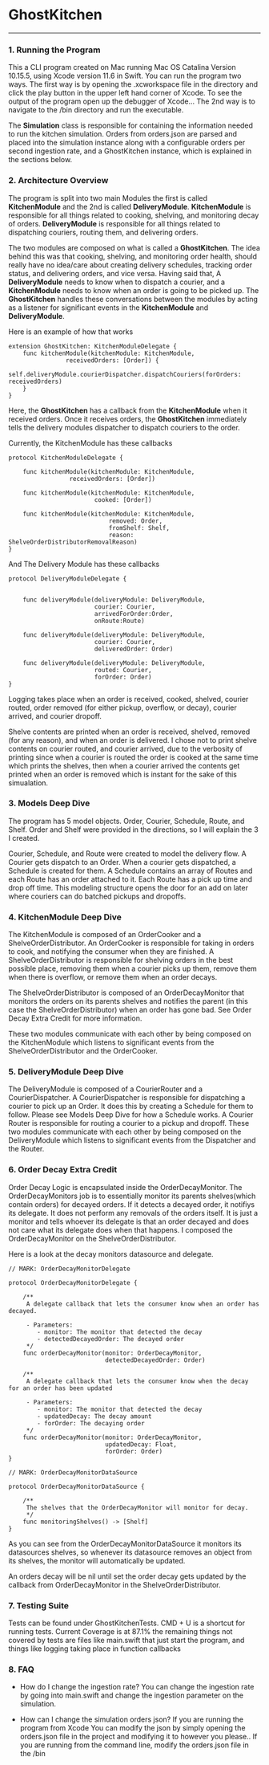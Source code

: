 # GhostKitchen

---

### 1. Running the Program

This a CLI program created on Mac running Mac OS Catalina Version 10.15.5, using Xcode version 11.6 in Swift. You can run the program two ways. The first way is  by opening the .xcworkspace file in the directory and click the play button in the upper left hand corner of Xcode. To see the output of the program open up the debugger of Xcode... The 2nd way is to navigate to the /bin directory and run the executable.

The **Simulation** class is responsible for containing the information needed to run the kitchen simulation. Orders from orders.json are parsed and placed into the simulation instance along with a configurable orders per second ingestion rate, and a GhostKitchen instance, which is explained in the sections below.

### 2. Architecture Overview

The program is split into two main Modules the first is called **KitchenModule** and the 2nd is called  **DeliveryModule**.  **KitchenModule** is responsible for all things related to cooking, shelving, and monitoring decay  of orders.  **DeliveryModule** is responsible for all things related to dispatching couriers, routing them, and delivering orders. 

The two modules are composed on what is called a  **GhostKitchen**. The idea behind this was that cooking, shelving, and monitoring order health, should really have no idea/care about creating delivery schedules, tracking order status, and delivering orders, and vice versa. Having said that, A **DeliveryModule** needs to know when to dispatch a courier, and a  **KitchenModule** needs to know when an order is going to be picked up. The **GhostKitchen** handles these conversations between the modules by acting as a listener for significant events in the **KitchenModule** and **DeliveryModule**.

Here is an example of how that works

```
extension GhostKitchen: KitchenModuleDelegate {
	func kitchenModule(kitchenModule: KitchenModule,
				receivedOrders: [Order]) {
		self.deliveryModule.courierDispatcher.dispatchCouriers(forOrders: receivedOrders)
	}
}

```

Here, the **GhostKitchen** has a callback from the **KitchenModule** when it received orders. Once it receives orders, the **GhostKitchen** immediately tells the delivery modules dispatcher to dispatch couriers to the order.

Currently, the KitchenModule has these callbacks

```
protocol KitchenModuleDelegate {
	
	func kitchenModule(kitchenModule: KitchenModule,
				 receivedOrders: [Order])
	
	func kitchenModule(kitchenModule: KitchenModule,
						cooked: [Order])
	
  	func kitchenModule(kitchenModule: KitchenModule,
							removed: Order,
							fromShelf: Shelf,
							reason: ShelveOrderDistributorRemovalReason)
}
```

And The Delivery Module has these callbacks

```
protocol DeliveryModuleDelegate {
	

	func deliveryModule(deliveryModule: DeliveryModule,
						courier: Courier,
						arrivedForOrder:Order,
						onRoute:Route)

	func deliveryModule(deliveryModule: DeliveryModule,
						courier: Courier,
						deliveredOrder: Order)
	
	func deliveryModule(deliveryModule: DeliveryModule,
						routed: Courier,
						forOrder: Order)
}
```

Logging takes place when an order is received, cooked, shelved, courier routed, order removed (for either pickup, overflow, or decay), courier arrived, and courier dropoff.

Shelve contents are printed when an order is received, shelved, removed (for any reason), and when an order is delivered. I chose not to print shelve contents on courier routed, and courier arrived, due to the verbosity of printing since when a courier is routed the order is cooked at the same time which prints the shelves, then when a courier arrived the contents get printed when an order is removed which is instant for the sake of this simualation.

### 3. Models Deep Dive

The program has 5 model objects. Order, Courier, Schedule, Route, and Shelf. Order and Shelf were provided in the directions, so I will explain the 3 I created.

Courier, Schedule, and Route were created to model the delivery flow. A Courier gets dispatch to an Order. When a courier gets dispatched, a Schedule is created for them. A Schedule contains an array of Routes and each Route has an order attached to it. Each Route has a pick up time and drop off time. This modeling structure opens the door for an add on later where couriers can do batched pickups and dropoffs.

### 4. KitchenModule Deep Dive

The KitchenModule is composed of an OrderCooker and a ShelveOrderDistributor. An OrderCooker is responsible for taking in orders to cook, and notifying the consumer when they are finished. A ShelveOrderDistributor is responsible for shelving orders in the best possible place, removing them when a courier picks up them, remove them when there is overflow, or remove them when an order decays. 

The ShelveOrderDistributor is composed of an OrderDecayMonitor that monitors the orders on its parents shelves and notifies the parent (in this case the ShelveOrderDistributor) when an order has gone bad. See Order Decay Extra Credit for more information.

These two modules communicate with each other by being composed on the KitchenModule which listens to significant events from the ShelveOrderDistributor and the OrderCooker.

### 5. DeliveryModule Deep Dive

The DeliveryModule is composed of a CourierRouter and a CourierDispatcher. A CourierDispatcher is responsible for dispatching a courier to pick up an Order. It does this by creating a Schedule for them to follow. 
Please see Models Deep Dive for how a Schedule works. A Courier Router is responsible for routing a courier to a pickup and dropoff. These two modules communicate with each other by being composed on the DeliveryModule which listens to significant events from the Dispatcher and the Router.

### 6. Order Decay Extra Credit

Order Decay Logic is encapsulated inside the OrderDecayMonitor. The OrderDecayMonitors job is to essentially monitor its parents shelves(which contain orders) for decayed orders. If it detects a decayed order, it notifiys its delegate. It does not perform any removals of the orders itself. It is just a monitor and tells whoever its delegate is that an order decayed and does not care what its delegate does when that happens. I composed the OrderDecayMonitor on the ShelveOrderDistributor.

Here is a look at the decay monitors datasource and delegate.

```
// MARK: OrderDecayMonitorDelegate

protocol OrderDecayMonitorDelegate {
	
    /**
     A delegate callback that lets the consumer know when an order has decayed.

     - Parameters:
        - monitor: The monitor that detected the decay
        - detectedDecayedOrder: The decayed order
     */
	func orderDecayMonitor(monitor: OrderDecayMonitor,
						   detectedDecayedOrder: Order)
	
    /**
     A delegate callback that lets the consumer know when the decay for an order has been updated

     - Parameters:
        - monitor: The monitor that detected the decay
		- updatedDecay: The decay amount
        - forOrder: The decaying order
     */
	func orderDecayMonitor(monitor: OrderDecayMonitor,
						   updatedDecay: Float,
						   forOrder: Order)
}

// MARK: OrderDecayMonitorDataSource

protocol OrderDecayMonitorDataSource {
	
    /**
     The shelves that the OrderDecayMonitor will monitor for decay.
     */
	func monitoringShelves() -> [Shelf]
}
```
As you can see from the OrderDecayMonitorDataSource it monitors its datasources shelves, so whenever its datasource removes an object from its shelves, the monitor will automatically be updated.

An orders decay will be nil until set the order decay gets updated by the callback from OrderDecayMonitor in the ShelveOrderDistributor.

### 7. Testing Suite

Tests can be found under GhostKitchenTests. CMD + U is a shortcut for running tests. Current Coverage is at 87.1% the remaining things not covered by tests are files like main.swift that just start the program, and things like logging taking place in function callbacks

### 8. FAQ

- How do I change the ingestion rate?
      You can change the ingestion rate by going into main.swift and change the ingestion parameter on the simulation.
      
- How can I change the simulation orders json?
	If you are running the program from Xcode You can modify the json by simply opening the orders.json file in the project and modifying it to however you please.. If you are running from the command line, modify the orders.json file in the /bin
      
